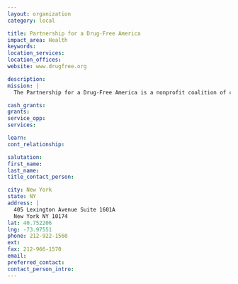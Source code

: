 ```yaml
---
layout: organization
category: local

title: Partnership for a Drug-Free America
impact_area: Health
keywords: 
location_services: 
location_offices: 
website: www.drugfree.org

description: 
mission: |
  The Partnership for a Drug-Free America is a nonprofit coalition of communication, health, medical and educational professionals working to reduce illicit drug use and help people live healthy, drug-free lives. 

cash_grants: 
grants: 
service_opp: 
services: 

learn: 
cont_relationship: 

salutation: 
first_name: 
last_name: 
title_contact_person: 

city: New York
state: NY
address: |
  405 Lexington Avenue Suite 1601A  
  New York NY 10174
lat: 40.752206
lng: -73.97551
phone: 212-922-1560
ext: 
fax: 212-966-1570
email: 
preferred_contact: 
contact_person_intro: 
---
```

